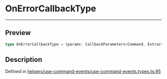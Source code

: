 
      
# OnErrorCallbackType

<div class="api-docs__separator" data-reactroot="">

---

</div><div class="api-docs__section">

## Preview

</div><div class="api-docs__preview type single">

```ts
type OnErrorCallbackType = (params: CallbackParameters<Command, ExtractError<Command>>) => void | Promise<void>;
```

</div><div class="api-docs__section">

## Description

</div><div class="api-docs__description"><span class="api-docs__do-not-parse">



</span></div><div class="api-docs__definition">

Defined in [helpers/use-command-events/use-command-events.types.ts:95](https://github.com/BetterTyped/hyper-fetch/blob/1a97772c/packages/react/src/helpers/use-command-events/use-command-events.types.ts#L95)

</div>